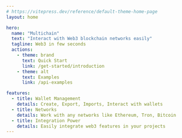 ```yaml
---
# https://vitepress.dev/reference/default-theme-home-page
layout: home

hero:
  name: "Multichain"
  text: "Interact with Web3 blockchain networks easily"
  tagline: Web3 in few seconds
  actions:
    - theme: brand
      text: Quick Start
      link: /get-started/introduction
    - theme: alt
      text: Examples
      link: /api-examples

features:
  - title: Wallet Management
    details: Create, Export, Imports, Interact with wallets
  - title: Networks
    details: Work with any networks like Ethereum, Tron, Bitcoin
  - title: Integration Power
    details: Easily integrate web3 features in your projects
---
```


